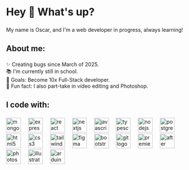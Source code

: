 <h1 align="left">Hey 👋 What's up?</h1>

###

<p align="left">My name is Oscar, and I'm a web developer in progress, always learning!</p>

###

<h2 align="left">About me:</h2>

###

<p align="left">✨ Creating bugs since March of 2025.<br>📚 I'm currently still in school.<br>🎯 Goals: Become 10x Full-Stack developer.<br>🎲 Fun fact: I also part-take in video editing and Photoshop.</p>

###

<h2 align="left">I code with:</h2>

###

<div align="left">
  <img src="https://img.shields.io/badge/MongoDB-001e2b?style=for-the-badge&logo=mongodb" height="40" alt="mongodb logo"  />
  <img width="12" />
  <img src="https://img.shields.io/badge/Express-eaeaea?style=for-the-badge&logo=express&logoColor=030303" height="40" alt="express logo"  />
  <img width="12" />
  <img src="https://camo.githubusercontent.com/f93e05694a6f01f2f6a37713a454a942442a5ff2b33083891096a6f7e57842f8/68747470733a2f2f696d672e736869656c64732e696f2f62616467652f72656163742d2532333230323332612e7376673f7374796c653d666f722d7468652d6261646765266c6f676f3d7265616374266c6f676f436f6c6f723d253233363144414642" height="40" alt="react logo"  />
  <img width="12" />
  <img src="https://camo.githubusercontent.com/d4ff95c6c85e810b4acfe5dbf01bf2b44680cf75945b21a7e5438c87b473f2c6/68747470733a2f2f696d672e736869656c64732e696f2f62616467652f4e6578742d626c61636b3f7374796c653d666f722d7468652d6261646765266c6f676f3d6e6578742e6a73266c6f676f436f6c6f723d7768697465" height="40" alt="nextjs logo"  />
  <img width="12" />
  <img src="https://camo.githubusercontent.com/29d02b3669d6450d67e043cf5909e740dcb94c1e2306d88ac48b15b4ec55dc65/68747470733a2f2f696d672e736869656c64732e696f2f62616467652f6a6176617363726970742d2532333332333333302e7376673f7374796c653d666f722d7468652d6261646765266c6f676f3d6a617661736372697074266c6f676f436f6c6f723d253233463744463145" height="40" alt="javascript logo"  />
  <img width="12" />
  <img src="https://img.shields.io/badge/Typescript-3179c7?style=for-the-badge&logo=typescript&logoColor=ffffff" height="40" alt="typescript logo"  />
  <img width="12" />
  <img src="https://img.shields.io/badge/NodeJS-eaeaea?style=for-the-badge&logo=nodedotjs&logoColor=6db84f" height="40" alt="nodejs logo"  />
  <img width="12" />

  <img src="https://img.shields.io/badge/Postgresql-336791?style=for-the-badge&logo=postgresql&logoColor=eaeaea" height="40" alt="postgresql logo"  />
  <img width="12" />
  <img src="https://camo.githubusercontent.com/d4d9d935f85b68223a3514c6a889ea3ed6a77afb5f560c05baa1a1b168077830/68747470733a2f2f696d672e736869656c64732e696f2f62616467652f68746d6c352d2532334533344632362e7376673f7374796c653d666f722d7468652d6261646765266c6f676f3d68746d6c35266c6f676f436f6c6f723d7768697465" height="40" alt="html5 logo"  />
  <img width="12" />
  <img src="https://camo.githubusercontent.com/930c71eac967cc5cec61c0aa08ba3719f9cb68e28cdffa63b28b0a31be1663b4/68747470733a2f2f696d672e736869656c64732e696f2f62616467652f637373332d2532333135373242362e7376673f7374796c653d666f722d7468652d6261646765266c6f676f3d63737333266c6f676f436f6c6f723d7768697465" height="40" alt="css3 logo"  />
  <img width="12" />
  <img src="https://camo.githubusercontent.com/b2eac0f505dfd05c25acf8c285b5eb346916090126c8836c6cbf9aeb754eac32/68747470733a2f2f696d672e736869656c64732e696f2f62616467652f7461696c77696e646373732d2532333338423241432e7376673f7374796c653d666f722d7468652d6261646765266c6f676f3d7461696c77696e642d637373266c6f676f436f6c6f723d7768697465" height="40" alt="tailwindcss logo"  />
  <img width="12" />
   <img src="https://camo.githubusercontent.com/2eb175ce2c732f25324f81abddacc5e8ae1bae8394db207ae30bb1d2c206afca/68747470733a2f2f696d672e736869656c64732e696f2f62616467652f6669676d612d2532334632344531452e7376673f7374796c653d666f722d7468652d6261646765266c6f676f3d6669676d61266c6f676f436f6c6f723d7768697465" height="40" alt="figma logo"  />
  <img width="12" />
  <img src="https://camo.githubusercontent.com/0d7ef95b10e93801a3bd8637bec636064d518a4c73366504ed50b04cf32a5727/68747470733a2f2f696d672e736869656c64732e696f2f62616467652f626f6f7473747261702d2532333536334437432e7376673f7374796c653d666f722d7468652d6261646765266c6f676f3d626f6f747374726170266c6f676f436f6c6f723d7768697465" height="40" alt="bootstrap logo"  />
  <img width="12" />
  <img src="https://camo.githubusercontent.com/94d83dc5838e2784bee25fe9e019bc2fda128676f32cef2f06baa0f6f3849b8c/68747470733a2f2f696d672e736869656c64732e696f2f62616467652f6769742d2532334630353033332e7376673f7374796c653d666f722d7468652d6261646765266c6f676f3d676974266c6f676f436f6c6f723d7768697465" height="40" alt="git logo"  />
  <img width="12" />
<img src="https://img.shields.io/badge/Adobe_Premiere_Pro-00005b?style=for-the-badge" height="40" alt="premiere pro logo"  />
 <img width="12" />
  <img src="https://img.shields.io/badge/Adobe_After_Effects-00005b?style=for-the-badge" height="40" alt="after effects logo"  />
  <img width="12" />
  <img src="https://img.shields.io/badge/Adobe_Photoshop-001e36?style=for-the-badge" height="40" alt="photoshop logo"  />
  <img width="12" />
  <img src="https://img.shields.io/badge/Adobe_Illustrator-330000?style=for-the-badge" height="40" alt="illustrator logo"  />
  <img width="12" />
  

  <img src="https://camo.githubusercontent.com/9494badd49f215e4673767f9f52725d8401f36802aa41cc110be4b6917bf0d30/68747470733a2f2f696d672e736869656c64732e696f2f62616467652f2d41726475696e6f2d3030393739443f7374796c653d666f722d7468652d6261646765266c6f676f3d41726475696e6f266c6f676f436f6c6f723d7768697465" height="40" alt="arduino logo"  />
  <img width="12" />

</div>

###
